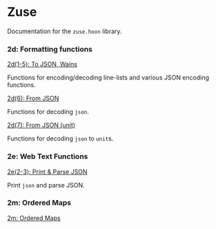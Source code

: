 # Zuse

Documentation for the `zuse.hoon` library.

### 2d: Formatting functions

[2d(1-5): To JSON, Wains](2d_1-5.md)

Functions for encoding/decoding line-lists and various JSON encoding functions.

[2d(6): From JSON](2d_6.md)

Functions for decoding `json`.

[2d(7): From JSON (unit)](2d_7.md)

Functions for decoding `json` to `unit`s.

### 2e: Web Text Functions

[2e(2-3): Print & Parse JSON](2e_2-3.md)

Print `json` and parse JSON.

### 2m: Ordered Maps

[2m: Ordered Maps](2m.md)

